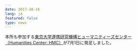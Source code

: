 ```yaml
---
date: 2017-10-16
lang: ja
featured: false
type: news
---
```

本所も参加する<a href="http://hmc.u-tokyo.ac.jp/ja/" target="_blank">東京大学連携研究機構ヒューマニティーズセンター（Humanities Center: HMC）</a>が7月1日に発足しました。
